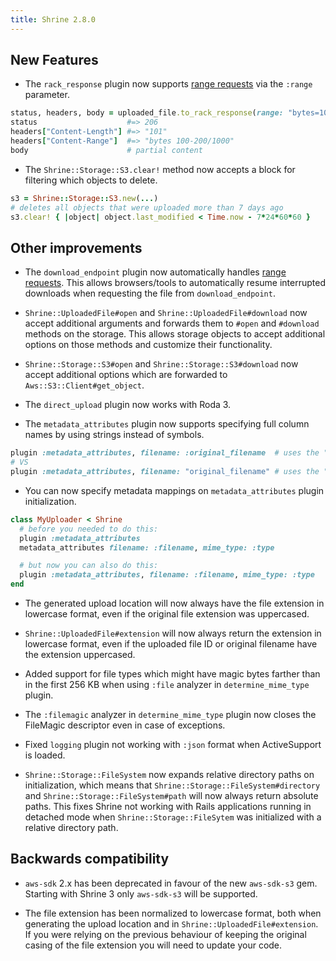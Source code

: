 ```yaml
---
title: Shrine 2.8.0
---
```


## New Features

* The `rack_response` plugin now supports [range requests] via the `:range`
  parameter.

```rb
status, headers, body = uploaded_file.to_rack_response(range: "bytes=100-200")
status                    #=> 206
headers["Content-Length"] #=> "101"
headers["Content-Range"]  #=> "bytes 100-200/1000"
body                      # partial content
```

* The `Shrine::Storage::S3.clear!` method now accepts a block for filtering
  which objects to delete.

```rb
s3 = Shrine::Storage::S3.new(...)
# deletes all objects that were uploaded more than 7 days ago
s3.clear! { |object| object.last_modified < Time.now - 7*24*60*60 }
```

## Other improvements

* The `download_endpoint` plugin now automatically handles [range requests].
  This allows browsers/tools to automatically resume interrupted downloads when
  requesting the file from `download_endpoint`.

* `Shrine::UploadedFile#open` and `Shrine::UploadedFile#download` now accept
  additional arguments and forwards them to `#open` and `#download` methods on
  the storage. This allows storage objects to accept additional options on
  those methods and customize their functionality.

* `Shrine::Storage::S3#open` and `Shrine::Storage::S3#download` now accept
  additional options which are forwarded to `Aws::S3::Client#get_object`.

* The `direct_upload` plugin now works with Roda 3.

* The `metadata_attributes` plugin now supports specifying full column names
  by using strings instead of symbols.

```rb
plugin :metadata_attributes, filename: :original_filename  # uses the "<attachment>_original_filename" column
# VS
plugin :metadata_attributes, filename: "original_filename" # uses the "original_filename" column
```

* You can now specify metadata mappings on `metadata_attributes` plugin
  initialization.

```rb
class MyUploader < Shrine
  # before you needed to do this:
  plugin :metadata_attributes
  metadata_attributes filename: :filename, mime_type: :type

  # but now you can also do this:
  plugin :metadata_attributes, filename: :filename, mime_type: :type
end
```

* The generated upload location will now always have the file extension in
  lowercase format, even if the original file extension was uppercased.

* `Shrine::UploadedFile#extension` will now always return the extension in
  lowercase format, even if the uploaded file ID or original filename have the
  extension uppercased.

* Added support for file types which might have magic bytes farther than in the
  first 256 KB when using `:file` analyzer in `determine_mime_type` plugin.

* The `:filemagic` analyzer in `determine_mime_type` plugin now closes the
  FileMagic descriptor even in case of exceptions.

* Fixed `logging` plugin not working with `:json` format when ActiveSupport is
  loaded.

* `Shrine::Storage::FileSystem` now expands relative directory paths on
  initialization, which means that `Shrine::Storage::FileSystem#directory` and
  `Shrine::Storage::FileSystem#path` will now always return absolute paths.
  This fixes Shrine not working with Rails applications running in detached
  mode when `Shrine::Storage::FileSytem` was initialized with a relative
  directory path.

## Backwards compatibility

* `aws-sdk` 2.x has been deprecated in favour of the new `aws-sdk-s3` gem.
  Starting with Shrine 3 only `aws-sdk-s3` will be supported.

* The file extension has been normalized to lowercase format, both when
  generating the upload location and in `Shrine::UploadedFile#extension`. If
  you were relying on the previous behaviour of keeping the original casing of
  the file extension you will need to update your code.

[range requests]: https://developer.mozilla.org/en-US/docs/Web/HTTP/Range_requests
